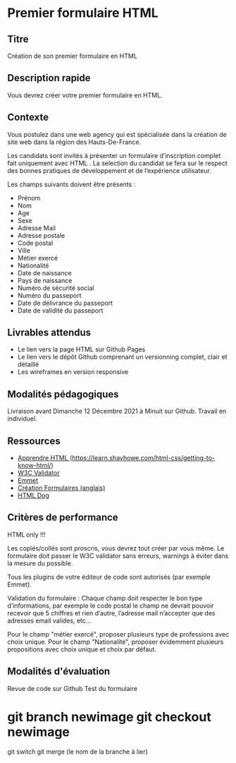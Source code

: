 
# Premier formulaire HTML

## Titre
Création de son premier formulaire en HTML



## Description rapide

Vous devrez créer votre premier formulaire en HTML.



## Contexte

Vous postulez dans une web agency qui est spécialisée dans la création de site web dans la région des Hauts-De-France.


Les candidats sont invités à présenter un formulaire d’inscription complet fait uniquement avec HTML . La selection du candidat se fera sur le respect des bonnes pratiques de développement et de l’expérience utilisateur.


Les champs suivants doivent être présents :

- Prénom
- Nom
- Age
- Sexe
- Adresse Mail
- Adresse postale
- Code postal
- Ville
- Métier exercé
- Nationalité
- Date de naissance
- Pays de naissance
- Numéro de sécurité social
- Numéro du passeport
- Date de délivrance du passeport
- Date de validité du passeport


## Livrables attendus

* Le lien vers la page HTML sur Github Pages
* Le lien vers le dépôt Github comprenant un versionning complet, clair et détaillé
* Les wireframes en version responsive

## Modalités pédagogiques

Livraison avant Dimanche 12 Décembre 2021 à Minuit sur Github.
Travail en individuel.



## Ressources

* [ Apprendre HTML ](anglais) (https://learn.shayhowe.com/html-css/getting-to-know-html/)
* [ W3C Validator ](https://validator.w3.org/)
* [ Emmet ](https://emmet.io/)
* [Création Formulaires (anglais)](https://learn.shayhowe.com/html-css/building-forms/)
* [ HTML Dog ](https://htmldog.com/guides/html/)


## Critères de performance

HTML only !!!

Les copiés/collés sont proscris, vous devrez tout créer par vous même.
Le formulaire doit passer le W3C validator sans erreurs, warnings à éviter dans la mesure du possible.

Tous les plugins de votre éditeur de code sont autorisés (par exemple Emmet).

Validation du formulaire :
Chaque champ doit respecter le bon type d’informations, par exemple le code postal le champ ne devrait pouvoir recevoir que 5 chiffres et rien d’autre, l’adresse mail n’accepter que des adresses email valides, etc…

Pour le champ "métier exercé", proposer plusieurs type de professions avec choix unique.
Pour le champ "Nationalité", proposer évidemment plusieurs propositions avec choix unique et choix par défaut.


## Modalités d'évaluation

Revue de code sur Github
Test du formulaire

git branch newimage
git checkout newimage
=
git switch
git merge (le nom de la branche à lier)